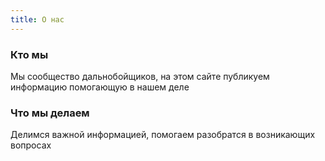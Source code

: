 ```yaml
---
title: О нас
---
```

### Кто мы

Мы сообщество дальнобойщиков, на этом сайте публикуем информацию помогающую в нашем деле

### Что мы делаем

Делимся важной информацией, помогаем разобратся в возникающих вопросах

